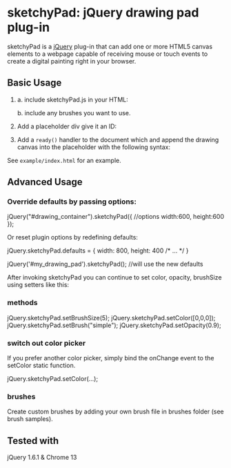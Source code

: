 
sketchyPad: jQuery drawing pad plug-in
=======================================

sketchyPad is a [jQuery](http://jquery.com/) plug-in that can add one or more
HTML5 canvas elements to a webpage capable of receiving mouse or touch
events to create a digital painting right in your browser.

Basic Usage
-----------

1) a. include sketchyPad.js in your HTML:
      
      <script type="text/javascript" src="farbtastic.js"></script>

   b. include any brushes you want to use.

      <script type="text/javascript" src="simple.js"></script>

2) Add a placeholder div give it an ID:

     <div id="drawing_container"></div>

3) Add a `ready()` handler to the document which and append the drawing canvas
    into the placeholder with the following syntax:

    <script type="text/javascript">
      $(document).ready(function() {
        $("#drawing_container").sketchyPad();
      });
    </script>

 
See `example/index.html` for an example.


Advanced Usage
--------------

### Override defaults by passing options:

jQuery("#drawing_container").sketchyPad({
//options
  width:600,
  height:600
});

Or reset plugin options by redefining defaults:

jQuery.sketchyPad.defaults = {
  width: 800,
  height: 400
  /* ... */
}

jQuery('#my_drawing_pad').sketchyPad(); //will use the new defaults

After invoking sketchyPad you can continue to set color, opacity, brushSize using setters like this:

### methods

jQuery.sketchyPad.setBrushSize(5);
jQuery.sketchyPad.setColor([0,0,0]);
jQuery.sketchyPad.setBrush("simple");
jQuery.sketchyPad.setOpacity(0.9);

### switch out color picker

If you prefer another color picker, simply bind the onChange event to the setColor static function.

jQuery.sketchyPad.setColor(...);

### brushes

Create custom brushes by adding your own brush file in brushes folder (see brush samples).

Tested with
-----------

jQuery 1.6.1 & Chrome 13





